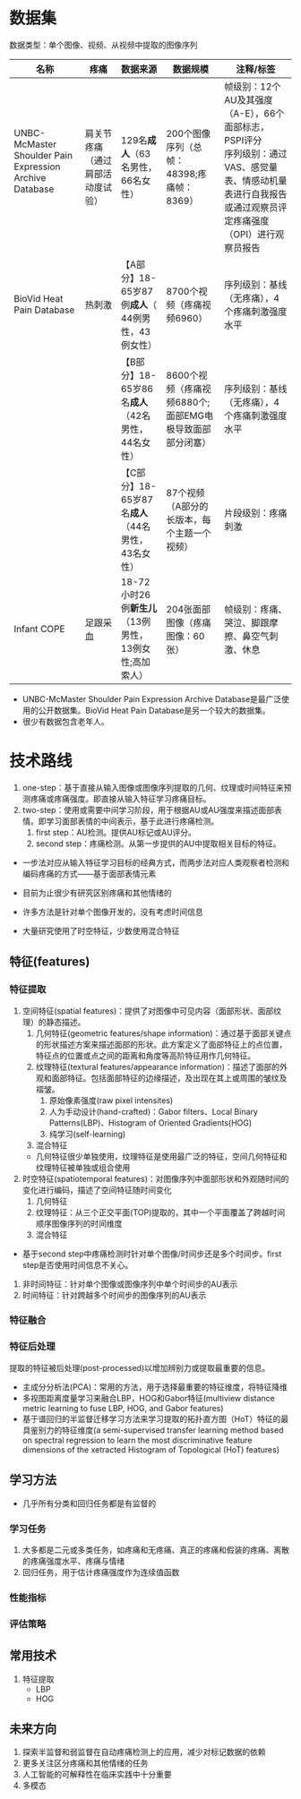 # 数据集
数据类型：单个图像、视频、从视频中提取的图像序列

| 名称                                                              | 疼痛               | 数据来源                                | 数据规模                               | 注释/标签                                                                                     |
| --------------------------------------------------------------- | ---------------- | ----------------------------------- | ---------------------------------- | ----------------------------------------------------------------------------------------- |
| UNBC-McMaster Shoulder Pain Expression Archive Database<br><br> | 肩关节疼痛（通过肩部活动度试验） | 129名**成人**（63名男性，66名女性）             | 200个图像序列（总帧：48398;疼痛帧：8369）        | 帧级别：12个AU及其强度（A-E），66个面部标志，PSPI评分<br>序列级别：通过VAS、感觉量表、情感动机量表进行自我报告或通过观察员评定疼痛强度（OPI）进行观察员报告 |
| BioVid Heat Pain Database                                       | 热刺激              | 【A部分】18- 65岁87例**成人**（ 44例男性，43例女性） | 8700个视频（疼痛视频6960）                  | 序列级别：基线（无疼痛），4个疼痛刺激强度水平                                                                   |
|                                                                 |                  | 【B部分】18- 65岁86名**成人**（42名男性，44名女性）  | 8600个视频（疼痛视频6880个;面部EMG电极导致面部部分闭塞） | 序列级别：基线（无疼痛），4个疼痛刺激强度水平                                                                   |
|                                                                 |                  | 【C部分】18- 65岁87名**成人**（44名男性，43名女性）  | 87个视频（A部分的长版本，每个主题一个视频）            | 片段级别：疼痛刺激                                                                                 |
| Infant COPE                                                     | 足跟采血             | 18-72小时26例**新生儿**（13例男性，13例女性;高加索人） | 204张面部图像（疼痛图像：60张）                 | 帧级别：疼痛、哭泣、脚跟摩擦、鼻空气刺激、休息                                                                   |
- UNBC-McMaster Shoulder Pain Expression Archive Database是最广泛使用的公开数据集。BioVid Heat Pain Database是另一个较大的数据集。
- 很少有数据包含老年人。

# 技术路线
1. one-step：基于直接从输入图像或图像序列提取的几何、纹理或时间特征来预测疼痛或疼痛强度。即直接从输入特征学习疼痛目标。
2. two-step：使用或需要中间学习阶段，用于根据AU或AU强度来描述面部表情。即学习面部表情的中间表示，基于此进行疼痛检测。
	1. first step：AU检测。提供AU标记或AU评分。
	2. second step：疼痛检测。从第一步提供的AU中提取相关目标的特征。
- 一步法对应从输入特征学习目标的经典方式，而两步法对应人类观察者检测和编码疼痛的方式——基于面部表情元素

- 目前为止很少有研究区别疼痛和其他情绪的
- 许多方法是针对单个图像开发的，没有考虑时间信息
- 大量研究使用了时空特征，少数使用混合特征
## 特征(features)
### 特征提取
1. 空间特征(spatial features)：提供了对图像中可见内容（面部形状、面部纹理）的静态描述。
	1. 几何特征(geometric features/shape information)：通过基于面部关键点的形状描述方案来描述面部的形状。此方案定义了面部特征上的点位置，特征点的位置或点之间的距离和角度等高阶特征用作几何特征。
	2. 纹理特征(textural features/appearance information)：描述了面部的外观和面部特征。包括面部特征的边缘描述，及出现在其上或周围的皱纹及褶皱。
		1. 原始像素强度(raw pixel intensites)
		2. 人为手动设计(hand-crafted)：Gabor filters、Local Binary Patterns(LBP)、Histogram of Oriented Gradients(HOG)
		3. 纯学习(self-learning)
	3. 混合特征
	- 几何特征很少单独使用，纹理特征是使用最广泛的特征，空间几何特征和纹理特征被单独或组合使用
2. 时空特征(spatiotemporal features)：对图像序列中面部形状和外观随时间的变化进行编码，描述了空间特征随时间变化
	1. 几何特征
	2. 纹理特征：从三个正交平面(TOP)提取的，其中一个平面覆盖了跨越时间顺序图像序列的时间维度
	3. 混合特征

- 基于second step中疼痛检测时针对单个图像/时间步还是多个时间步。first step是否使用时间信息不关心。
1. 非时间特征：针对单个图像或图像序列中单个时间步的AU表示
2. 时间特征：针对跨越多个时间步的图像序列的AU表示
### 特征融合
### 特征后处理
提取的特征被后处理(post-processed)以增加辨别力或提取最重要的信息。
- 主成分分析法(PCA)：常用的方法，用于选择最重要的特征维度，将特征降维
- 多视图距离度量学习来融合LBP，HOG和Gabor特征(multiview distance metric learning to fuse LBP, HOG, and Gabor features)
- 基于谱回归的半监督迁移学习方法来学习提取的拓扑直方图（HoT）特征的最具鉴别力的特征维度(a semi-supervised transfer learning method based on spectral regression to learn the most discriminative feature dimensions of the xetracted Histogram of Topological (HoT) features)
## 学习方法
- 几乎所有分类和回归任务都是有监督的
### 学习任务
1. 大多都是二元或多类任务，如疼痛和无疼痛、真正的疼痛和假装的疼痛、离散的疼痛强度水平、疼痛与情绪
2. 回归任务，用于估计疼痛强度作为连续值函数
### 性能指标
### 评估策略
## 常用技术
1. 特征提取
	- LBP
	- HOG
## 未来方向
1. 探索半监督和弱监督在自动疼痛检测上的应用，减少对标记数据的依赖
2. 更多关注区分疼痛和其他情绪的任务
3. 人工智能的可解释性在临床实践中十分重要
4. 多模态